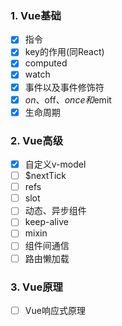 ### 1. Vue基础

- [x] 指令
- [x] key的作用(同React)
- [x] computed
- [x] watch
- [x] 事件以及事件修饰符
- [x] $on、$off、$once和$emit
- [x] 生命周期

### 2. Vue高级

- [x] 自定义v-model
- [ ] $nextTick
- [ ] refs
- [ ] slot
- [ ] 动态、异步组件
- [ ] keep-alive
- [ ] mixin
- [ ] 组件间通信
- [ ] 路由懒加载

### 3. Vue原理

- [ ] Vue响应式原理